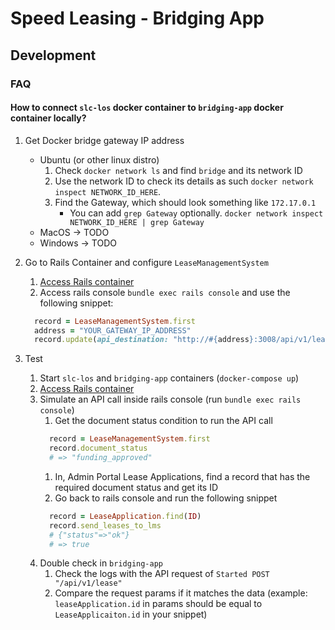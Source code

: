 # Speed Leasing - Bridging App

## Development

### FAQ

#### How to connect `slc-los` docker container to `bridging-app` docker container locally?

1. Get Docker bridge gateway IP address
    * Ubuntu (or other linux distro)
        1. Check `docker network ls` and find `bridge` and its network ID
        1. Use the network ID to check its details as such `docker network inspect NETWORK_ID_HERE`.
        1. Find the Gateway, which should look something like `172.17.0.1`
            * You can add `grep Gateway` optionally. `docker network inspect NETWORK_ID_HERE | grep Gateway`
    * MacOS -> TODO
    * Windows -> TODO

1. Go to Rails Container and configure `LeaseManagementSystem`
    1. [Access Rails container](README.md#accessing-the-rails-container)
    1. Access rails console `bundle exec rails console` and use the following snippet:
      ```ruby
        record = LeaseManagementSystem.first
        address = "YOUR_GATEWAY_IP_ADDRESS"
        record.update(api_destination: "http://#{address}:3008/api/v1/lease", send_leases_to_lms: true)
      ```

1. Test
    1. Start `slc-los` and `bridging-app` containers (`docker-compose up`)
    1. [Access Rails container](README.md#accessing-the-rails-container)
    1. Simulate an API call inside rails console (run `bundle exec rails console`)
        1. Get the document status condition to run the API call
          ```ruby
            record = LeaseManagementSystem.first
            record.document_status
            # => "funding_approved"
          ```
        1. In, Admin Portal Lease Applications, find a record that has the required document status and get its ID
        1. Go back to rails console and run the following snippet
          ```ruby
            record = LeaseApplication.find(ID)
            record.send_leases_to_lms
            # {"status"=>"ok"}
            # => true
          ```
    1. Double check in `bridging-app`
        1. Check the logs with the API request of `Started POST "/api/v1/lease"`
        1. Compare the request params if it matches the data (example: `leaseApplication.id` in params should be equal to `LeaseApplicaiton.id` in your snippet)
